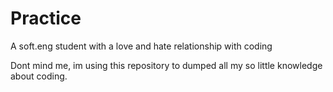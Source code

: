 # Practice
A soft.eng student with a love and hate relationship with coding

Dont mind me, im using this repository to dumped all my so little knowledge about coding. 

